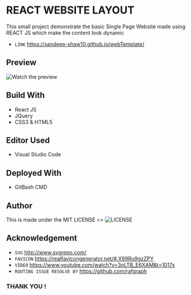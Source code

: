 # REACT WEBSITE LAYOUT
This small project demonstrate the basic Single Page Website
made using REACT JS which make the content look dynamic
  * `LINK` https://sandeep-shaw10.github.io/webTemplate/

## Preview
![Watch the preview](P1_ReactWeb_gif.gif)

## Build With
* React JS
* JQuery
* CSS3 & HTML5

## Editor Used
* Visual Studio Code
	
## Deployed With
* GitBash CMD

## Author
This is made under the MIT LICENSE >> ![LICENSE](LICENSE)

## Acknowledgement
* `SVG` http://www.svgrepo.com/
* `FAVICON` https://realfavicongenerator.net/#.X99Ru9gzZPY
* `VIDEO` https://www.youtube.com/watch?v=3nLTB_E6XAM&t=1017s
*  `ROUTING ISSUE RESOLVE BY` https://github.com/rafgraph

### THANK YOU !
